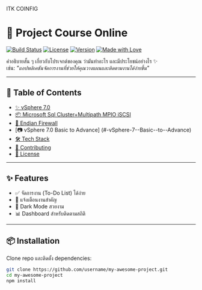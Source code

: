 ITK COINFIG 
# 🚀 Project Course Online

[![Build Status](https://img.shields.io/badge/build-passing-brightgreen)](#)
[![License](https://img.shields.io/badge/license-MIT-blue)](#)
[![Version](https://img.shields.io/badge/version-1.0.0-orange)](#)
[![Made with Love](https://img.shields.io/badge/made%20with-%E2%9D%A4-red)](#)

คำอธิบายสั้น ๆ เกี่ยวกับโปรเจกต์ของคุณ ว่ามันทำอะไร และมีประโยชน์อย่างไร ✨  
เช่น: *"แอปพลิเคชันจัดการงานที่ช่วยให้คุณวางแผนและติดตามงานได้ง่ายขึ้น"*  

---

## 📑 Table of Contents
- [✨ vSphere 7.0](#-vSphere)
- [📦 Microsoft Sql Cluster+Multipath MPIO iSCSI ](#-MSSQL)
- [🚀 Endian Firewall](#-Endian)
- [📷 vSphere 7.0 Basic to Advance] (#-vSphere-7--Basic--to--Advance)
- [🛠 Tech Stack](#-tech-stack)
- [🤝 Contributing](#-contributing)
- [📄 License](#-license)

---

## ✨ Features
- ✅ จัดการงาน (To-Do List) ได้ง่าย
- 🔔 แจ้งเตือนงานสำคัญ
- 🌙 Dark Mode สวยงาม
- 📊 Dashboard สำหรับติดตามสถิติ

---

## 📦 Installation

Clone repo และติดตั้ง dependencies:

```bash
git clone https://github.com/username/my-awesome-project.git
cd my-awesome-project
npm install
